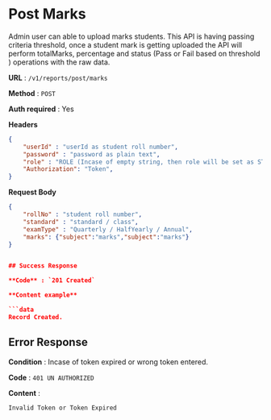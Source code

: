 
# Post Marks

Admin user can able to upload marks students. This API is having passing criteria threshold, once a student mark is getting uploaded the API will perform totalMarks, percentage and status (Pass or Fail based on threshold ) operations with the raw data.

**URL** : `/v1/reports/post/marks`

**Method** : `POST`

**Auth required** : Yes

**Headers**

```json
{
    "userId" : "userId as student roll number",
    "password" : "password as plain text",
    "role" : "ROLE (Incase of empty string, then role will be set as STUDENT)",
    "Authorization": "Token",
}
```

**Request Body**
```json
{
    "rollNo" : "student roll number",
    "standard" : "standard / class",
    "examType" : "Quarterly / HalfYearly / Annual",
    "marks": {"subject":"marks","subject":"marks"}
}


## Success Response

**Code** : `201 Created`

**Content example**

```data
Record Created.
```

## Error Response

**Condition** : Incase of token expired or wrong token entered.

**Code** : `401 UN AUTHORIZED`

**Content** :

```Data
Invalid Token or Token Expired
```
